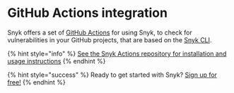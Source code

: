 # GitHub Actions integration

Snyk offers a set of [GitHub Actions](https://docs.github.com/en/actions/creating-actions/about-actions) for using Snyk, to check for vulnerabilities in your GitHub projects, that are based on the [Snyk CLI](https://docs.snyk.io/snyk-cli/guides-for-our-cli/cli-reference).

{% hint style="info" %}
[See the Snyk Actions repository for installation and usage instructions](https://github.com/snyk/actions)
{% endhint %}

{% hint style="success" %}
Ready to get started with Snyk? [Sign up for free!](https://snyk.io/login?cta=sign-up&loc=footer&page=support_docs_page)
{% endhint %}

